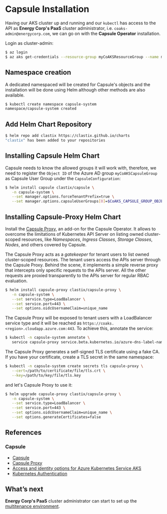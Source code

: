 # Capsule Installation

Having our AKS cluster up and running and our `kubectl` has access to the API as **Energy Corp's PaaS** cluster administrator, i.e. `coaks-admin@energycorp.com`, we can go on with the **Capsule Operator** installation. 

Login as cluster-admin:

```bash
$ az login
$ az aks get-credentials --resource-group myCoAKSResourceGroup --name myCoAKSCluster
```

## Namespace creation

A dedicated namespaced will be created for Capsule's objects and the installation will be done using Helm although other methods are also available.

```bash
$ kubectl create namespace capsule-system
namespace/capsule-system created
```

## Add Helm Chart Repository

```bash
$ helm repo add clastix https://clastix.github.io/charts
"clastix" has been added to your repositories
```

## Installing Capsule Helm Chart

Capsule needs to know the allowed groups it will work with, therefore, we need to register the `Object ID` of the Azure AD group `myCoAKSCapsuleGroup` as Capsule User Group under the `CapsuleConfiguration`:

```bash
$ helm install capsule clastix/capsule \
   -n capsule-system \
   --set manager.options.forceTenantPrefix=true \
   --set manager.options.capsuleUserGroups[0]=$CoAKS_CAPSULE_GROUP_OBJECTID
```

## Installing Capsule-Proxy Helm Chart

Install the [Capsule Proxy](https://github.com/clastix/capsule-proxy), an add-on for the Capsule Operator. It allows to overcome the limitations of Kubernetes API Server on listing owned cluster-scoped resources, like _Namespaces_, _Ingress Classes_, _Storage Classes_, _Nodes_, and others covered by Capsule.

The Capsule Proxy acts as a _gatekeeper_ for tenant users to list owned cluster-scoped resources. The tenant users access the APIs server through the Capsule Proxy. Behind the scene, it implements a simple reverse proxy that intercepts only specific requests to the APIs server. All the other requests are proxied transparently to the APIs server for regular RBAC evaluation.

```bash
$ helm install capsule-proxy clastix/capsule-proxy \
   -n capsule-system \
   --set service.type=LoadBalancer \
   --set service.port=443 \
   --set options.oidcUsernameClaim=unique_name
```

The Capsule Proxy will be exposed to tenant users with a LoadBalancer service type and it will be reached as `https://coaks.<region>.cloudapp.azure.com:443`. To achieve this, annotate the service:

```bash
$ kubectl -n capsule-system annotate \
   service capsule-proxy service.beta.kubernetes.io/azure-dns-label-name=coaks
```

The Capsule Proxy generates a self-signed TLS certificate using a fake CA. If you have your certificate, create a TLS secret in the same namespace:

```bash
$ kubectl -n capsule-system create secrets tls capsule-proxy \
   --cert=/path/to/certificate/file/tls.crt \
   --key=/path/to/key/file/tls.key
```

and let's Capsule Proxy to use it:

```bash
$ helm upgrade capsule-proxy clastix/capsule-proxy \
   -n capsule-system \
   --set service.type=LoadBalancer \
   --set service.port=443 \
   --set options.oidcUsernameClaim=unique_name \
   --set options.generateCertificates=false
```

## References

### Capsule

- [Capsule](https://capsule.clastix.io)
- [Capsule Proxy](https://capsule.clastix.io/docs/general/proxy)
- [Access and identity options for Azure Kubernetes Service AKS](https://docs.microsoft.com/en-us/azure/aks/concepts-identity)
- [Kubernetes Authentication](https://kubernetes.io/docs/reference/access-authn-authz/authentication/)

## What’s next

**Energy Corp's PaaS** cluster administrator can start to set up the [multitenance environment](multitenancy-environment.md).
